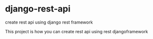 # django-rest-api

create rest api using django rest framework

This project is how you can create rest api using rest djangoframework
